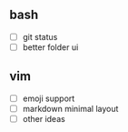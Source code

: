 
## bash
* [ ] git status
* [ ] better folder ui

## vim
* [ ] emoji support
* [ ] markdown minimal layout
* [ ] other ideas
